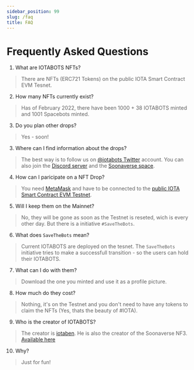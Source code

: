 ```yaml
---
sidebar_position: 99
slug: /faq
title: FAQ
---
```


# Frequently Asked Questions

1. What are IOTABOTS NFTs?
> There are NFTs (ERC721 Tokens) on the public IOTA Smart Contract EVM Tesnet.

2. How many NFTs currently exist?
> Has of February 2022, there have been 1000 + 38 IOTABOTS minted and 1001 Spacebots minted.

3. Do you plan other drops?
> Yes - soon!

3. Where can I find information about the drops?
> The best way is to follow us on [@iotabots Twitter](https://twitter.com/iotabots) account.
> You can also join the [Discord server](https://discord.gg/hYaZveBYHn) and the [Soonaverse space](https://soonaverse.com/space/0x9dd831f7eed22ca73b254422baab74a8c460e438/overview).

4. How can I paricipate on a NFT Drop? 
> You need [MetaMask](https://metamask.io/) and have to be connected to the [public IOTA Smart Contract EVM Testnet](https://wiki.iota.org/wasp/guide/chains_and_nodes/testnet#interact-with-evm).

5. Will I keep them on the Mainnet? 
> No, they will be gone as soon as the Testnet is reseted, wich is every other day. But there is a initiative `#SaveTheBots`.

6. What does `SaveTheBots` mean?
> Current IOTABOTS are deployed on the tesnet. The `SaveTheBots` initiative tries to make a successfull transition - so the users can hold their IOTABOTS.

7. What can I do with them? 
> Download the one you minted and use it as a profile picture.

8. How much do they cost? 
> Nothing, it's on the Testnet and you don't need to have any tokens to claim the NFTs (Yes, thats the beauty of #IOTA).

9. Who is the creator of IOTABOTS?
> The creator is [iotaben](https://twitter.com/iotaben).
> He is also the creator of the Soonaverse NF3. [Available here](https://soonaverse.com/market/collections)

10. Why?
> Just for fun!
